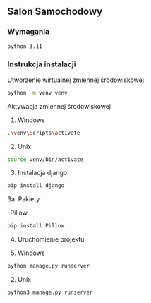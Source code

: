 ## Salon Samochodowy

### Wymagania
```sh
python 3.11
```
### Instrukcja instalacji

Utworzenie wirtualnej zmiennej środowiskowej
```sh
python -m venv venv
```
Aktywacja zmiennej środowiskowej
1. Windows
```sh
.\venv\Scripts\activate
```
2. Unix
```sh
source venv/bin/activate
```
3. Instalacja django
```sh
pip install django
```
3a. Pakiety

-Pillow
```sh
pip install Pillow 
```
4. Uruchomienie projektu

1. Windows
```sh
python manage.py runserver
```
2. Unix
```sh
python3 manage.py runserver
```